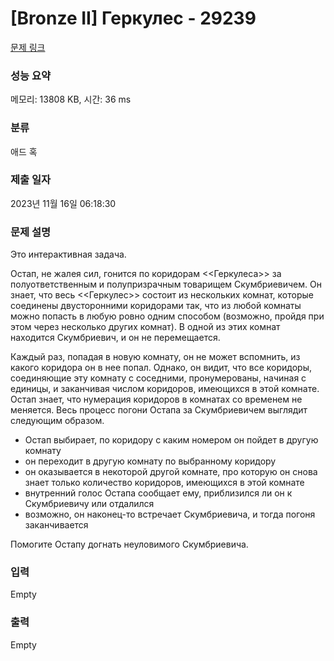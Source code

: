 # [Bronze II] Геркулес - 29239 

[문제 링크](https://www.acmicpc.net/problem/29239) 

### 성능 요약

메모리: 13808 KB, 시간: 36 ms

### 분류

애드 혹

### 제출 일자

2023년 11월 16일 06:18:30

### 문제 설명

<p>Это интерактивная задача.</p>

<p>Остап, не жалея сил, гонится по коридорам <<Геркулеса>> за полуответственным и полупризрачным товарищем Скумбриевичем. Он знает, что весь <<Геркулес>> состоит из нескольких комнат, которые соединены двусторонними коридорами так, что из любой комнаты можно попасть в любую ровно одним способом (возможно, пройдя при этом через несколько других комнат). В одной из этих комнат находится Скумбриевич, и он не перемещается.</p>

<p>Каждый раз, попадая в новую комнату, он не может вспомнить, из какого коридора он в нее попал. Однако, он видит, что все коридоры, соединяющие эту комнату с соседними, пронумерованы, начиная с единицы, и заканчивая числом коридоров, имеющихся в этой комнате. Остап знает, что нумерация коридоров в комнатах со временем не меняется. Весь процесс погони Остапа за Скумбриевичем выглядит следующим образом.</p>

<ul>
	<li>Остап выбирает, по коридору с каким номером он пойдет в другую комнату</li>
	<li>он переходит в другую комнату по выбранному коридору</li>
	<li>он оказывается в некоторой другой комнате, про которую он снова знает только количество коридоров, имеющихся в этой комнате</li>
	<li>внутренний голос Остапа сообщает ему, приблизился ли он к Скумбриевичу или отдалился</li>
	<li>возможно, он наконец-то встречает Скумбриевича, и тогда погоня заканчивается</li>
</ul>

<p>Помогите Остапу догнать неуловимого Скумбриевича.</p>

### 입력 

 Empty

### 출력 

 Empty

